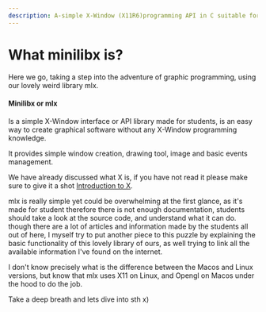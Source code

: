 ```yaml
---
description: A-simple X-Window (X11R6)programming API in C suitable for X-beginners
---
```


# What minilibx is?

Here we go, taking a step into the adventure of graphic programming, using our lovely weird library mlx.

#### Minilibx or mlx

Is a simple X-Window interface or API library made for students, is an easy way to create graphical software without any X-Window programming knowledge.

It provides simple window creation, drawing tool, image and basic events management.

We have already discussed what  X is, if you have not read it please make sure to give it a shot [Introduction to X](../../cg/introduction-to-x.md).

mlx is really simple yet could be overwhelming at the first glance, as it's made for student therefore there is not enough documentation, students should take a look at the source code, and understand what it can do. though there are a lot of articles and information made by the students all out of here, I myself try to put another piece to this puzzle by explaining the basic functionality of this lovely library of ours, as well trying to link all the available information I've found on the internet.

I don't know precisely what is the difference between the Macos and Linux versions, but know that mlx uses X11 on Linux, and Opengl on Macos under the hood to do the job.

Take a deep breath and lets dive into sth x)

